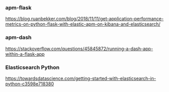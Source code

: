 

### apm-flask
https://blog.ruanbekker.com/blog/2018/11/11/get-application-performance-metrics-on-python-flask-with-elastic-apm-on-kibana-and-elasticsearch/

### apm-dash
https://stackoverflow.com/questions/45845872/running-a-dash-app-within-a-flask-app


### Elasticsearch Python
https://towardsdatascience.com/getting-started-with-elasticsearch-in-python-c3598e718380
